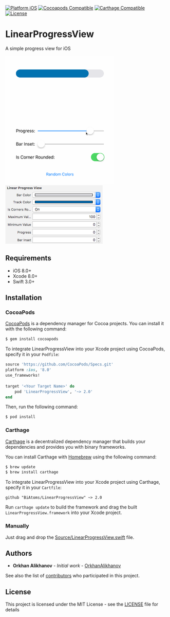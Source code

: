 [![Platform iOS](https://img.shields.io/cocoapods/p/LinearProgressView.svg?style=flat)](https://github.com/BiAtoms/LinearProgressView)
[![Cocoapods Compatible](https://img.shields.io/cocoapods/v/LinearProgressView.svg)](https://cocoapods.org/pods/LinearProgressView)
[![Carthage Compatible](https://img.shields.io/badge/carthage-compatible-brightgreen.svg?style=flat)](https://github.com/Carthage/Carthage)
[![License](https://img.shields.io/github/license/BiAtoms/LinearProgressView.svg)](https://github.com/BiAtoms/LinearProgressView/blob/master/LICENSE)

# LinearProgressView

A simple progress view for iOS
<div>
  <img src="Screenshots/demo.gif" height="400px"/>
  <img src="Screenshots/designer.png"/>
</div>

## Requirements

- iOS 8.0+
- Xcode 8.0+
- Swift 3.0+

## Installation

### CocoaPods

[CocoaPods](http://cocoapods.org) is a dependency manager for Cocoa projects. You can install it with the following command:

```bash
$ gem install cocoapods
```

To integrate LinearProgressView into your Xcode project using CocoaPods, specify it in your `Podfile`:

```ruby
source 'https://github.com/CocoaPods/Specs.git'
platform :ios, '8.0'
use_frameworks!

target '<Your Target Name>' do
    pod 'LinearProgressView', '~> 2.0'
end
```

Then, run the following command:

```bash
$ pod install
```

### Carthage

[Carthage](https://github.com/Carthage/Carthage) is a decentralized dependency manager that builds your dependencies and provides you with binary frameworks.

You can install Carthage with [Homebrew](http://brew.sh/) using the following command:

```bash
$ brew update
$ brew install carthage
```

To integrate LinearProgressView into your Xcode project using Carthage, specify it in your `Cartfile`:

```ogdl
github "BiAtoms/LinearProgressView" ~> 2.0
```

Run `carthage update` to build the framework and drag the built `LinearProgressView.framework` into your Xcode project.

### Manually

Just drag and drop the [Source/LinearProgressView.swift](https://github.com/BiAtoms/LinearProgressView/blob/master/Source/LinearProgressView.swift) file.

## Authors

* **Orkhan Alikhanov** - *Initial work* - [OrkhanAlikhanov](https://github.com/OrkhanAlikhanov)

See also the list of [contributors](https://github.com/BiAtoms/LinearProgressView/contributors) who participated in this project.

## License

This project is licensed under the MIT License - see the [LICENSE](https://github.com/BiAtoms/LinearProgressView/blob/master/LICENSE) file for details
